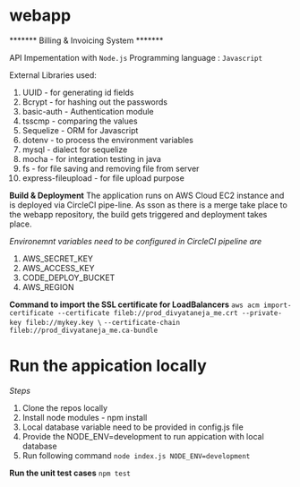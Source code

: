 # webapp

******* Billing & Invoicing System *******

API Impementation with `Node.js`
Programming language : `Javascript`

External Libraries used:
1. UUID - for generating id fields
2. Bcrypt - for hashing out the passwords
3. basic-auth - Authentication module 
4. tsscmp - comparing the values
5. Sequelize - ORM for Javascript
6. dotenv - to process the environment variables
7. mysql - dialect for sequelize 
8. mocha - for integration testing in java
9. fs - for file saving and removing file from server
10. express-fileupload - for file upload purpose

__Build & Deployment__
The application runs on AWS Cloud EC2 instance and is deployed via CircleCI pipe-line.
As sson as there is a merge take place to the webapp repository, the build gets triggered and deployment takes place.

*Environemnt variables need to be configured in CircleCI pipeline are*

1. AWS_SECRET_KEY 
2. AWS_ACCESS_KEY
3. CODE_DEPLOY_BUCKET
4. AWS_REGION

**Command to import the SSL certificate for LoadBalancers**
`aws acm import-certificate --certificate fileb://prod_divyataneja_me.crt --private-key fileb://mykey.key \`
`--certificate-chain fileb://prod_divyataneja_me.ca-bundle`

**Run the appication locally**
=========================================

*Steps*
1. Clone the repos locally 
2. Install node modules - npm install
3. Local database variable need to be provided in config.js file
4. Provide the NODE_ENV=development to run appication with local database
5. Run following command  `node index.js NODE_ENV=development`

**Run the unit test cases**
`npm test`




